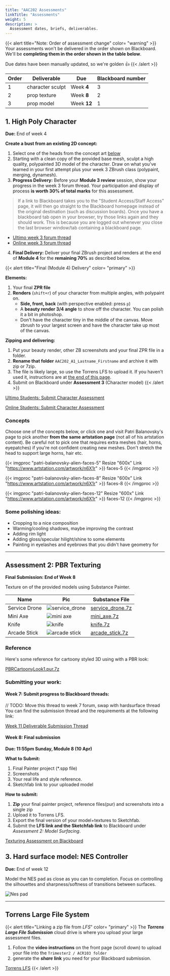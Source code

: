 ```yaml
---
title: "AAC202 Assessments"
linkTitle: "Assessments"
weight: 5
description: >
  Assessment dates, briefs, deliverables.
---
```


{{< alert title="Note: Order of assessment change" color= "warning" >}}
Your assessments won't be delivered in the order shown on Blackboard. We'll be **completing them in the order shown in the table below**.  

Due dates have been manually updated, so we're golden 👍
{{< /alert >}}

Order  | Deliverable       | Due     | Blackboard number
---    | ---               | ---     | ---
1      | character sculpt  | Week **4**  | 3
2      | prop texture      | Week **8**  | 2
3      | prop model        | Week **12**  | 1


## 1. High Poly Character 

**Due:** End of week 4

**Create a bust from an existing 2D concept:**   
1. Select one of the heads from the concept art [below](#concepts)    
2. Starting with a clean copy of the provided base mesh, sculpt a high quality, polypainted 3D model of the character. Draw on what you've learned in your first attempt plus your week 3 ZBrush class (polypaint, merging, dynamesh).  
3. **Progress Delivery:** Before your **Module 3 review** session, show your progress in the week 3 forum thread. Your participation and display of process **is worth 30% of total marks** for this assessment.   
> If a link to Blackboard takes you to the "Student Access/Staff Access" page, it will then go straight to the Blackboard homepage instead of the original destination (such as discussion boards). Once you have a blackboard tab open in your browser, try those links again and they should work. This is because you are logged out whenever you close the last browser window/tab containing a blackboard page.
   * [Ultimo week 3 forum thread](https://torrens.blackboard.com/webapps/discussionboard/do/message?action=list_messages&course_id=_120651_1&nav=discussion_board_entry&conf_id=_270524_1&forum_id=_1127448_1&message_id=_3011510_1)  
   * [Online week 3 forum thread](https://torrens.blackboard.com/webapps/discussionboard/do/message?action=list_messages&course_id=_120652_1&nav=discussion_board_entry&conf_id=_270525_1&forum_id=_1127463_1&message_id=_3011522_1)        
4. **Final Delivery:** Deliver your final ZBrush project and renders at the end of **Module 4** for the **remaining 70%** as described below.  
  
{{< alert title="Final (Module 4) Delivery" color= "primary" >}}  
  
**Elements:**  
1. Your final **ZPR file**  
2. **Renders** (`shift+r`) of your character from multiple angles, with polypaint on.  
   * **Side, front, back** (with perspective enabled: press `p`)  
   * A **beauty render 3/4 angle** to show off the character. You can polish it a bit in photoshop.  
   * Don't have the character tiny in the middle of the canvas. Move zbrush to your largest screen and have the character take up most of the canvas.  

**Zipping and delivering:**  
1. Put your beauty render, other ZB screenshots and your final ZPR file in a folder.  
2. **Rename that folder** `AAC202_A1_Lastname_Firstname` and archive it with zip or 7zip.  
3. The file is likely large, so use the Torrens LFS to upload it. If you haven't used it, instructions are at [the end of this page](#torrens-large-file-system).   
4. Submit on Blackboard under **Assessment 3** (Character model)
{{< /alert >}}  

<a class="btn btn-lg btn-primary mr-3 mb-4" href="https://torrens.blackboard.com/webapps/blackboard/content/listContentEditable.jsp?content_id=_10329945_1&course_id=_120651_1" target="_blank">Ultimo Students: Submit Character Assessment<i class="fas fa-arrow-alt-circle-right ml-2"></i></a>

<a class="btn btn-lg btn-primary mr-3 mb-4" href="https://torrens.blackboard.com/webapps/blackboard/content/listContentEditable.jsp?course_id=_120652_1&content_id=_10330018_1" target="_blank">Online Students: Submit Character Assessment<i class="fas fa-arrow-alt-circle-right ml-2"></i></a>

### Concepts  
Choose one of the concepts below, or click one and visit Patri Balanovsky's page to pick another **from the same artstation page** (not all of his artstation content). Be careful not to pick one that requires extra meshes (hair, horns, eyepatches) if you're not confident creating new meshes. Don't stretch the head to support large horns, hair etc.  

{{< imgproc "patri-balanovsky-alien-faces-5" Resize "600x" Link "https://www.artstation.com/artwork/n6X1r" >}}
faces-5
{{< /imgproc >}}

{{< imgproc "patri-balanovsky-alien-faces-8" Resize "600x" Link "https://www.artstation.com/artwork/n6X1r" >}}
faces-8
{{< /imgproc >}}

{{< imgproc "patri-balanovsky-alien-faces-12" Resize "600x" Link "https://www.artstation.com/artwork/n6X1r" >}}
faces-12
{{< /imgproc >}}

### Some polishing ideas:
  * Cropping to a nice composition
  * Warming/cooling shadows, maybe improving the contrast
  * Adding rim light  
  * Adding gloss/specular hilight/shine to some elements
  * Painting in eyelashes and eyebrows that you didn't have geometry for


---
## Assessment 2: PBR Texturing

**Final Submission: End of Week 8** 

Texture on of the provided models using Substance Painter.

Name | Pic | Substance File 
---- | ---- | ----
Service Drone | ![service_drone](service_drone.png) | [service_drone.7z](https://laureateaus-my.sharepoint.com/:u:/g/personal/daniel_mcgillick_torrens_edu_au/ESXh4gp2iJFFh9dLbNnYjzQBcArqiT2OAQvl9KWQGmbrRA?e=P7a6xz)
Mini Axe | ![mini axe](mini_axe.png) | [mini_axe.7z](https://laureateaus-my.sharepoint.com/:u:/g/personal/daniel_mcgillick_torrens_edu_au/EWhxYg7NmZdPh7KgPYHbdlkBOaJsUuUIa6EtRoPqywDvzw?e=dBlWxO)
Knife | ![knife](knife.png) | [knife.7z](https://laureateaus-my.sharepoint.com/:u:/g/personal/daniel_mcgillick_torrens_edu_au/ESwqpRmQvNNOjqrgkizkBk0BlHujqs_HVOlJoG9drjwX9A?e=DLMBho)
Arcade Stick | ![arcade stick](arcade_stick.png) | [arcade_stick.7z](https://laureateaus-my.sharepoint.com/:u:/g/personal/daniel_mcgillick_torrens_edu_au/ER_K_UxRxOdBqUDZFWVbBzwBlrSSWW8zO-r_5ojKb7IFQA?e=OKKpYR)
  
### Reference   
Here's some reference for cartoony styled 3D using with a PBR look:

<a class="btn btn-lg btn-primary mr-3 mb-4" href="https://laureateaus-my.sharepoint.com/:u:/g/personal/daniel_mcgillick_torrens_edu_au/ERA4hias9nhIhR7BR7gRS-wBxOEJcPHfESPt26k3y8Qayg?e=hiFZFO" target="_blank">PBRCartoonyLook1.pur.7z<i class="fas fa-arrow-alt-circle-right ml-2"></i></a> 

### Submitting your work:

#### Week 7: Submit progress to Blackboard threads:
// TODO: Move this thread to week 7 forum, swap with hardsurface thread
You can find the submission thread and the requirements at the following link:

[Week 11 Deliverable Submission Thread](https://torrens.blackboard.com/webapps/discussionboard/do/message?action=list_messages&course_id=_115852_1&nav=discussion_board_entry&conf_id=_246176_1&forum_id=_1064210_1&message_id=_2948345_1)


#### Week 8: Final submission 

**Due: 11:55pm Sunday, Module 8 (10 Apr)** 

**What to Submit:**
1. Final Painter project (*.spp file)
2. Screenshots 
3. Your real life and style reference.
4. Sketchfab link to your uploaded model

**How to submit:**
1. **Zip** your final painter project, reference files(pur) and screenshots into a single zip
2. Upload it to Torrens LFS. 
3. Export the final version of your model+textures to Sketchfab.
4. Submit the **LFS link and the Sketchfab link** to Blackboard under *Assessment 2: Model Surfacing*.

[Texturing Assessment on Blackboard](https://torrens.blackboard.com/webapps/blackboard/content/listContentEditable.jsp?content_id=_10055546_1&course_id=_115852_1)


## 3. Hard surface model: NES Controller   

**Due:** End of week 12

Model the NES pad as close as you can to completion. Focus on controlling the silhouettes and sharpness/softness of transitions between surfaces.  

![Nes pad](nes_pad.jpg)

<!-- 
More info on level of detail and finish is [available below](#level-of-detail).

### What to submit

Create a zip file named *aac202_a2_Lastname_Firstname.zip* containing the following.

* Renders/screenshots showing your finished model off from varous angles, including closeups where they help.
* At least one beauty render, preferably composited and polished.
* Your final ZPR project file.

### Delivery

While this our second assessment, you'll be delivering it to the *Assessment 1* section on Blackboard.  Upload your zip file to Torrens LFS (instructions below) and submit your link to Blackboard:

<a class="btn btn-lg btn-primary mr-3 mb-4" href="https://torrens.blackboard.com/webapps/blackboard/content/listContentEditable.jsp?content_id=_10055545_1&course_id=_115852_1" target="_blank">Online Hard Surface assessment blackboard<i class="fas fa-arrow-alt-circle-right ml-2"></i></a>

#### Level of detail

Element       | Detail
---- | ----
Objects | Focus on using edge loops and creases to **control all the silhouettes and contours** as well you can. Use **booleans** to cut openings around the buttons so they don't merge into solid plastic. In those places where you can see inside the model, put black blocking objects inside to **prevent seeing through**. Use **real subdivisions and alphas** to add embossed details to the d pad, and **noise maker** to add realistic bumpy finish to the graphics inset (bit with the button names). 
Materials | At a minimum use the ZBro Paint matcap. Try other materials to see if you can represent the glossy red plastic and metal screws better. 
Color | If using ZBro paint, at a minimum fill with flat colour. You can add more subtle aging and colouration with polypaint if you like. If you use metal matcaps or pre-coloured plasticy matcaps, you might need to fill with just white to get the right result.

-->

<!--  

---

## Assessment 3: High Poly Environments

Team of two: Work as Stone Mason (building a wharf) and Carpenter (building the wooden pier).
Individual: Pick one role or the other.


LINKS NEED UPDATING 

First, the [view the pdf brief on Blackboard](https://laureate-au.blackboard.com/bbcswebdav/pid-8989823-dt-content-rid-18209833_1/xid-18209833_1)

You will model the stone wharf or wooden pier in the concept art found in week 9's lecture notes

<a class="btn btn-lg btn-primary mr-3 mb-4" href="../week9/#assessment-3-rock-n-wood" target="_blank">Concept in Week 9 Notes<i class="fas fa-arrow-alt-circle-right ml-2"></i></a>

### Deliverable 1:
Images, answers to questions, comments on classmates work in the discussions for:
  * [week 9](https://laureate-au.blackboard.com/webapps/discussionboard/do/message?action=list_messages&course_id=_89547_1&nav=discussion_board_entry&conf_id=_152757_1&forum_id=_866561_1&message_id=_2243100_1) and  
  * [week 10](https://laureate-au.blackboard.com/webapps/discussionboard/do/message?action=list_messages&course_id=_89547_1&nav=discussion_board_entry&conf_id=_152757_1&forum_id=_866562_1&message_id=_2100668_1)   
  
  **Deliverables and guidelines** are in the **first post** in each thread.

### Deliverable 2:  

Watch the step-by-step tutorial provided in the [finishing section of the week 12 notes](https://dmdocs.netlify.app/torrens/aac202/week12/#finishing). Create the required work, and submit the LFS file link on Blackboard.

<a class="btn btn-lg btn-primary mr-3 mb-4" href="https://laureate-au.blackboard.com/webapps/blackboard/content/listContentEditable.jsp?content_id=_8989776_1&course_id=_89547_1" target="_blank">Final A3 Submission on Blackboard<i class="fas fa-arrow-alt-circle-right ml-2"></i></a>

{{< alert title="Submitting Your Files" color= "primary" >}}
1. Put your beauty render, other ZB screenshots (described below) and your final ZPR file in a folder.
2. **Rename that folder** `AAC202_A3_Lastname_Firstname`, zip it up.
3. Use the Torrens LFS to upload it (instructions at bottom of page).
4. Submit the link on the Blackboard submission page.
{{< /alert >}}

**Images**
1. Using orb's method of rendering and then compositing in photoshop, **produce one final beauty render** of your model from what you feel is the best angle to show it off. Make sure it's not tiny on screen, we need resolution.
   - I'd first investigate if the angle in the concept art is best, it may well be. 
   - Export the image from photoshop (File - Export - Export As) as a 24 bit png.
2. Take some screenshots of renders done within zbrush (shift-r) as well, showing off your work from various angles/zoom. **No more than 4** screenshots.
-->

---

## Torrens Large File System

{{< alert title="Linking a zip file from _LFS_" color= "primary" >}}
The **_Torrens Large File Submission_** cloud drive is where you upload your large assessment files. 

1. Follow the **video instructions** on the front page (scroll down) to upload your file into the `Trimester2 / ACR103 folder`  
2. generate the **_share_ link** you need for your Blackboard submission.  
  
<a class="btn btn-lg btn-primary mr-3 mb-4" href="https://lfs.torrens.edu.au" target="_blank">Torrens LFS<i class="fas fa-arrow-alt-circle-right ml-2"></i></a>
{{< /alert >}}

